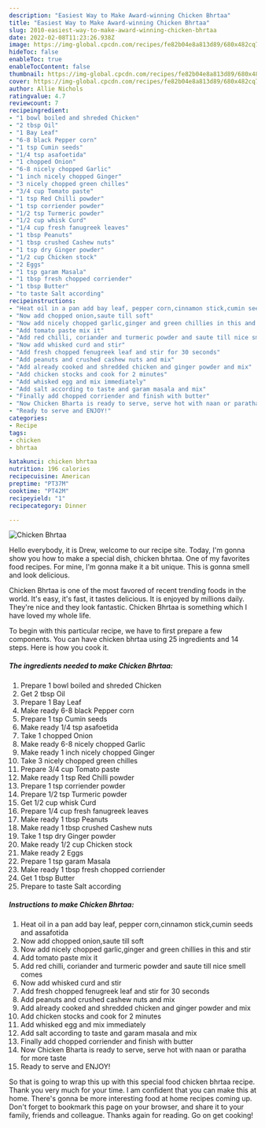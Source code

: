 ```yaml
---
description: "Easiest Way to Make Award-winning Chicken Bhrtaa"
title: "Easiest Way to Make Award-winning Chicken Bhrtaa"
slug: 2010-easiest-way-to-make-award-winning-chicken-bhrtaa
date: 2022-02-08T11:23:26.938Z
image: https://img-global.cpcdn.com/recipes/fe82b04e8a813d89/680x482cq70/chicken-bhrtaa-recipe-main-photo.jpg
hideToc: false
enableToc: true
enableTocContent: false
thumbnail: https://img-global.cpcdn.com/recipes/fe82b04e8a813d89/680x482cq70/chicken-bhrtaa-recipe-main-photo.jpg
cover: https://img-global.cpcdn.com/recipes/fe82b04e8a813d89/680x482cq70/chicken-bhrtaa-recipe-main-photo.jpg
author: Allie Nichols
ratingvalue: 4.7
reviewcount: 7
recipeingredient:
- "1 bowl boiled and shreded Chicken"
- "2 tbsp Oil"
- "1 Bay Leaf"
- "6-8 black Pepper corn"
- "1 tsp Cumin seeds"
- "1/4 tsp asafoetida"
- "1 chopped Onion"
- "6-8 nicely chopped Garlic"
- "1 inch nicely chopped Ginger"
- "3 nicely chopped green chilles"
- "3/4 cup Tomato paste"
- "1 tsp Red Chilli powder"
- "1 tsp corriender powder"
- "1/2 tsp Turmeric powder"
- "1/2 cup whisk Curd"
- "1/4 cup fresh fanugreek leaves"
- "1 tbsp Peanuts"
- "1 tbsp crushed Cashew nuts"
- "1 tsp dry Ginger powder"
- "1/2 cup Chicken stock"
- "2 Eggs"
- "1 tsp garam Masala"
- "1 tbsp fresh chopped corriender"
- "1 tbsp Butter"
- "to taste Salt according"
recipeinstructions:
- "Heat oil in a pan add bay leaf, pepper corn,cinnamon stick,cumin seeds and assafotida"
- "Now add chopped onion,saute till soft"
- "Now add nicely chopped garlic,ginger and green chillies in this and stir"
- "Add tomato paste mix it"
- "Add red chilli, coriander and turmeric powder and saute till nice smell comes"
- "Now add whisked curd and stir"
- "Add fresh chopped fenugreek leaf and stir for 30 seconds"
- "Add peanuts and crushed cashew nuts and mix"
- "Add already cooked and shredded chicken and ginger powder and mix"
- "Add chicken stocks and cook for 2 minutes"
- "Add whisked egg and mix immediately"
- "Add salt according to taste and garam masala and mix"
- "Finally add chopped corriender and finish with butter"
- "Now Chicken Bharta is ready to serve, serve hot with naan or paratha for more taste"
- "Ready to serve and ENJOY!"
categories:
- Recipe
tags:
- chicken
- bhrtaa

katakunci: chicken bhrtaa 
nutrition: 196 calories
recipecuisine: American
preptime: "PT37M"
cooktime: "PT42M"
recipeyield: "1"
recipecategory: Dinner

---
```



![Chicken Bhrtaa](https://img-global.cpcdn.com/recipes/fe82b04e8a813d89/680x482cq70/chicken-bhrtaa-recipe-main-photo.jpg)

Hello everybody, it is Drew, welcome to our recipe site. Today, I'm gonna show you how to make a special dish, chicken bhrtaa. One of my favorites food recipes. For mine, I'm gonna make it a bit unique. This is gonna smell and look delicious.

Chicken Bhrtaa is one of the most favored of recent trending foods in the world. It's easy, it's fast, it tastes delicious. It is enjoyed by millions daily. They're nice and they look fantastic. Chicken Bhrtaa is something which I have loved my whole life.




To begin with this particular recipe, we have to first prepare a few components. You can have chicken bhrtaa using 25 ingredients and 14 steps. Here is how you cook it.

<!--inarticleads1-->

##### The ingredients needed to make Chicken Bhrtaa:

1. Prepare 1 bowl boiled and shreded Chicken
1. Get 2 tbsp Oil
1. Prepare 1 Bay Leaf
1. Make ready 6-8 black Pepper corn
1. Prepare 1 tsp Cumin seeds
1. Make ready 1/4 tsp asafoetida
1. Take 1 chopped Onion
1. Make ready 6-8 nicely chopped Garlic
1. Make ready 1 inch nicely chopped Ginger
1. Take 3 nicely chopped green chilles
1. Prepare 3/4 cup Tomato paste
1. Make ready 1 tsp Red Chilli powder
1. Prepare 1 tsp corriender powder
1. Prepare 1/2 tsp Turmeric powder
1. Get 1/2 cup whisk Curd
1. Prepare 1/4 cup fresh fanugreek leaves
1. Make ready 1 tbsp Peanuts
1. Make ready 1 tbsp crushed Cashew nuts
1. Take 1 tsp dry Ginger powder
1. Make ready 1/2 cup Chicken stock
1. Make ready 2 Eggs
1. Prepare 1 tsp garam Masala
1. Make ready 1 tbsp fresh chopped corriender
1. Get 1 tbsp Butter
1. Prepare to taste Salt according




<!--inarticleads2-->

##### Instructions to make Chicken Bhrtaa:

1. Heat oil in a pan add bay leaf, pepper corn,cinnamon stick,cumin seeds and assafotida
1. Now add chopped onion,saute till soft
1. Now add nicely chopped garlic,ginger and green chillies in this and stir
1. Add tomato paste mix it
1. Add red chilli, coriander and turmeric powder and saute till nice smell comes
1. Now add whisked curd and stir
1. Add fresh chopped fenugreek leaf and stir for 30 seconds
1. Add peanuts and crushed cashew nuts and mix
1. Add already cooked and shredded chicken and ginger powder and mix
1. Add chicken stocks and cook for 2 minutes
1. Add whisked egg and mix immediately
1. Add salt according to taste and garam masala and mix
1. Finally add chopped corriender and finish with butter
1. Now Chicken Bharta is ready to serve, serve hot with naan or paratha for more taste
1. Ready to serve and ENJOY!



So that is going to wrap this up with this special food chicken bhrtaa recipe. Thank you very much for your time. I am confident that you can make this at home. There's gonna be more interesting food at home recipes coming up. Don't forget to bookmark this page on your browser, and share it to your family, friends and colleague. Thanks again for reading. Go on get cooking!
